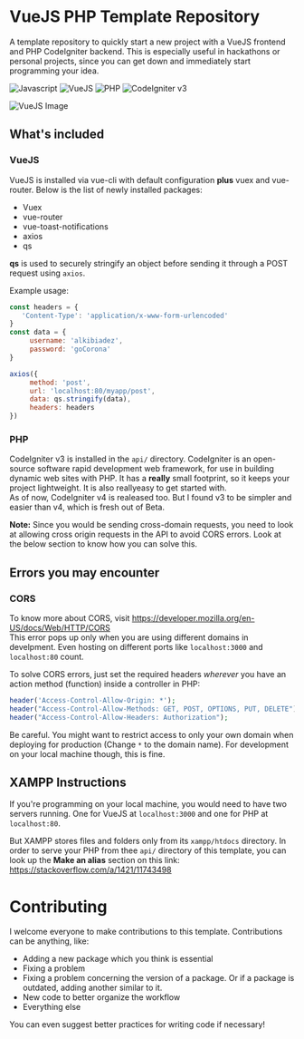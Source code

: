 # VueJS PHP Template Repository
A template repository to quickly start a new project with a VueJS frontend and PHP CodeIgniter backend. This is especially useful in hackathons or personal projects, since you can get down and immediately start programming your idea.

   ![Javascript](https://img.shields.io/badge/Frontend-Javascript-yellow)
   ![VueJS](https://img.shields.io/badge/Frontend-VueJS-brightgreen)
   ![PHP](https://img.shields.io/badge/Backend-PHP-blue)
   ![CodeIgniter v3](https://img.shields.io/badge/Backend-CodeIgniter%20v3-orange)
   
![VueJS Image](https://www.mindinventory.com/blog/wp-content/uploads/2018/07/vuejs1200.png)

## What's included
### VueJS
VueJS is installed via vue-cli with default configuration **plus** vuex and vue-router.
Below is the list of newly installed packages:
  * Vuex
  * vue-router
  * vue-toast-notifications
  * axios
  * qs

   __qs__ is used to securely stringify an object before sending it through a POST request using `axios`.
   
   Example usage:
   ```javascript
const headers = {
      'Content-Type': 'application/x-www-form-urlencoded'
}
const data = {
        username: 'alkibiadez',
        password: 'goCorona'
}

axios({
        method: 'post',
        url: 'localhost:80/myapp/post',
        data: qs.stringify(data),
        headers: headers
})
   ```
   
### PHP

   CodeIgniter v3 is installed in the `api/` directory. CodeIgniter is an open-source software rapid development web framework, for use in building dynamic web sites with PHP. It has a **really** small footprint, so it keeps your project lightweight. It is also reallyeasy to get started with.  
   As of now, CodeIgniter v4 is realeased too. But I found v3 to be simpler and easier than v4, which is fresh out of Beta.

   **Note:** Since you would be sending cross-domain requests, you need to look at allowing cross origin requests in the API to avoid CORS errors. Look at the below section to know how you can solve this.

## Errors you may encounter
### CORS
To know more about CORS, visit https://developer.mozilla.org/en-US/docs/Web/HTTP/CORS  
This error pops up only when you are using different domains in develpment. Even hosting on different ports like `localhost:3000` and `localhost:80` count.

To solve CORS errors, just set the required headers _wherever_ you have an action method (function) inside a controller in PHP:
```php
header('Access-Control-Allow-Origin: *');
header("Access-Control-Allow-Methods: GET, POST, OPTIONS, PUT, DELETE");
header("Access-Control-Allow-Headers: Authorization");
```
Be careful. You might want to restrict access to only your own domain when deploying for production (Change `*` to the domain name). For development on your local machine though, this is fine.
 
## XAMPP Instructions
   If you're programming on your local machine, you would need to have two servers running. One for VueJS at `localhost:3000` and one for PHP at `localhost:80`.  
   
   But XAMPP stores files and folders only from its `xampp/htdocs` directory. In order to serve your PHP from thee `api/` directory of this template, you can look up the __Make an alias__ section on this link: https://stackoverflow.com/a/1421/11743498  
 
# Contributing
I welcome everyone to make contributions to this template. Contributions can be anything, like:  
   * Adding a new package which you think is essential
   * Fixing a problem
   * Fixing a problem concerning the version of a package. Or if a package is outdated, adding another similar to it.
   * New code to better organize the workflow
   * Everything else

You can even suggest better practices for writing code if necessary!
   

